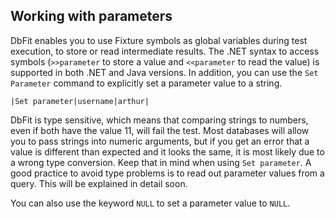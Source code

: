 ## Working with parameters

DbFit enables you to use Fixture symbols as global variables during test execution, to store or read intermediate results. The .NET syntax to access symbols (`>>parameter` to store a value and `<<parameter` to read the value) is supported in both .NET and Java versions. In addition, you can use the `Set Parameter` command to explicitly set a parameter value to a string.

    |Set parameter|username|arthur|

DbFit is type sensitive, which means that comparing strings to numbers, even if both have the value 11, will fail the test. Most databases will allow you to pass strings into numeric arguments, but if you get an error that a value is different than expected and it looks the same, it is most likely due to a wrong type conversion. Keep that in mind when using `Set parameter`. A good practice to avoid type problems is to read out parameter values from a query. This will be explained in detail soon.

You can also use the keyword `NULL` to set a parameter value to `NULL`.
